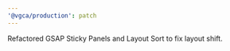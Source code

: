 ```yaml
---
'@vgca/production': patch
---
```


Refactored GSAP Sticky Panels and Layout Sort to fix layout shift.
